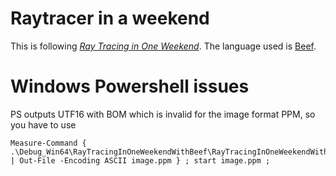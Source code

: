 # Raytracer in a weekend

This is following [_Ray Tracing in One Weekend_](https://raytracing.github.io/books/RayTracingInOneWeekend.html).
The language used is [Beef](https://github.com/beefytech/Beef).


# Windows Powershell issues

PS outputs UTF16 with BOM which is invalid for the image format PPM, so you have to use
```
Measure-Command { .\Debug_Win64\RayTracingInOneWeekendWithBeef\RayTracingInOneWeekendWithBeef.exe | Out-File -Encoding ASCII image.ppm } ; start image.ppm ;
```
